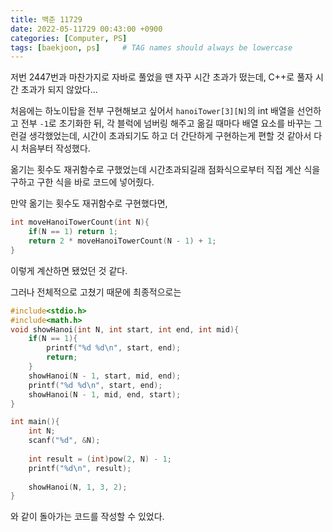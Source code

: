 ```yaml
---
title: 백준 11729
date: 2022-05-11729 00:43:00 +0900
categories: [Computer, PS]
tags: [baekjoon, ps]     # TAG names should always be lowercase
---
```


저번 2447번과 마찬가지로 자바로 풀었을 땐 자꾸 시간 초과가 떴는데, C++로 풀자 시간 초과가 되지 않았다...  

처음에는 하노이탑을 전부 구현해보고 싶어서 `hanoiTower[3][N]`의 int 배열을 선언하고 전부 `-1`로 초기화한 뒤, 각 블럭에 넘버링 해주고 옮길 때마다 배열 요소를 바꾸는 그런걸 생각했었는데, 시간이 초과되기도 하고 더 간단하게 구현하는게 편할 것 같아서 다시 처음부터 작성했다.  

옮기는 횟수도 재귀함수로 구했었는데 시간초과되길래 점화식으로부터 직접 계산 식을 구하고 구한 식을 바로 코드에 넣어줬다.  

만약 옮기는 횟수도 재귀함수로 구현했다면,

```C
int moveHanoiTowerCount(int N){
    if(N == 1) return 1;
    return 2 * moveHanoiTowerCount(N - 1) + 1;
}
```

이렇게 계산하면 됐었던 것 같다.  

그러나 전체적으로 고쳤기 때문에 최종적으로는

```C
#include<stdio.h>
#include<math.h>
void showHanoi(int N, int start, int end, int mid){
    if(N == 1){
        printf("%d %d\n", start, end);
        return;
    }
    showHanoi(N - 1, start, mid, end);
    printf("%d %d\n", start, end);
    showHanoi(N - 1, mid, end, start);
}

int main(){
    int N;
    scanf("%d", &N);
    
    int result = (int)pow(2, N) - 1;
    printf("%d\n", result);
    
    showHanoi(N, 1, 3, 2);
}
```
와 같이 돌아가는 코드를 작성할 수 있었다.